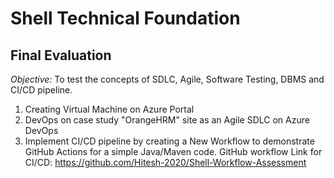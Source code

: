 # Shell Technical Foundation
## Final Evaluation

*Objective:* To test the concepts of SDLC, Agile, Software Testing, DBMS and CI/CD pipeline.

1. Creating Virtual Machine on Azure Portal
2. DevOps on case study "OrangeHRM" site as an Agile SDLC on Azure DevOps
3. Implement CI/CD pipeline by creating a New Workflow to demonstrate GitHub Actions for a simple Java/Maven code.
       GitHub workflow Link for CI/CD: https://github.com/Hitesh-2020/Shell-Workflow-Assessment 

